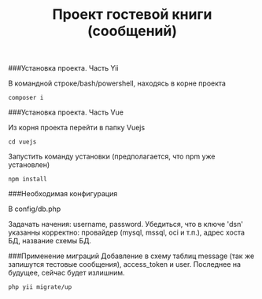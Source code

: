 <p align="center">
    <h1 align="center">Проект гостевой книги (сообщений)</h1>
    <br>
</p>

###Установка проекта. Часть Yii

В командной строке/bash/powershell, находясь в корне проекта

~~~
composer i
~~~

###Установка проекта. Часть Vue

Из корня проекта перейти в папку Vuejs

~~~
cd vuejs
~~~

Запустить команду установки (предполагается, что npm уже установлен)

~~~
npm install
~~~

###Необходимая конфигурация

В config/db.php

Задачать начения: username, password.
Убедиться, что в ключе 'dsn' указанны корректно: провайдер (mysql, mssql, oci и т.п.), адрес хоста БД, название схемы БД.

###Применение миграций
Добавление в схему таблиц message (так же запишутся тестовые сообщения), access_token и user. Последнее на будущее, сейчас будет излишним.

~~~
php yii migrate/up
~~~